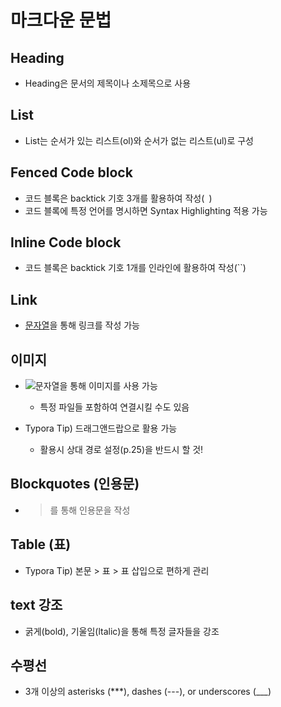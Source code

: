 # 마크다운 문법



## Heading

- Heading은 문서의 제목이나 소제목으로 사용



## List

- List는 순서가 있는 리스트(ol)와 순서가 없는 리스트(ul)로 구성



## Fenced Code block

- 코드 블록은 backtick 기호 3개를 활용하여 작성(``` ```)
- 코드 블록에 특정 언어를 명시하면 Syntax Highlighting 적용 가능



## Inline Code block

- 코드 블록은 backtick 기호 1개를 인라인에 활용하여 작성(``)



## Link

- [문자열](url)을 통해 링크를 작성 가능



## 이미지

- ![문자열](url)을 통해 이미지를 사용 가능
  - 특정 파일들 포함하여 연결시킬 수도 있음

- Typora Tip) 드래그앤드랍으로 활용 가능
  - 활용시 상대 경로 설정(p.25)을 반드시 할 것!



## Blockquotes (인용문)

- > 를 통해 인용문을 작성



## Table (표)

- Typora Tip) 본문 > 표 > 표 삽입으로 편하게 관리



## text 강조

- 굵게(bold), 기울임(ltalic)을 통해 특정 글자들을 강조



## 수평선

- 3개 이상의 asterisks (***), dashes (---), or underscores (___)